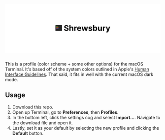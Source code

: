 # ![shrewsbury-terminal](https://raw.githubusercontent.com/hugginsio/art/master/shrewsbury-terminal/repo-banner.png)

This is a profile (color scheme + some other options) for the macOS Terminal. It's based off of the system colors outlined in Apple's [Human Interface Guidelines](https://developer.apple.com/design/human-interface-guidelines/ios/visual-design/color/). That said, it fits in well with the current macOS dark mode.

## Usage
1. Download this repo.
2. Open up Terminal, go to **Preferences**, then **Profiles**.
3. In the bottom left, click the settings cog and select **Import...**. Navigate to the download file and open it.
4. Lastly, set it as your default by selecting the new profile and clicking the **Default** button.